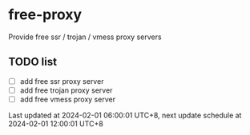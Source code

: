 
# free-proxy
Provide free ssr / trojan / vmess proxy servers


## TODO list
- [ ] add free ssr proxy server
- [ ] add free trojan proxy server
- [ ] add free vmess proxy server

Last updated at 2024-02-01 06:00:01 UTC+8, next update schedule at 2024-02-01 12:00:01 UTC+8

